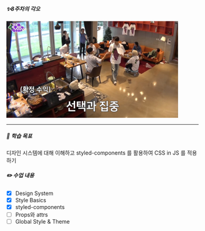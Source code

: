 ##### ✨8주차의 각오

<img src="/public/8week.jpeg" width="450px" alt="집!중!"></img>

---

##### 🚩 학습 목표 

디자인 시스템에 대해 이해하고 styled-components 를 활용하여 CSS in JS 를 적용하기

##### ✏️ 수업 내용

* [x] Design System
* [x] Style Basics
* [x] styled-components
* [ ] Props와 attrs
* [ ] Global Style & Theme